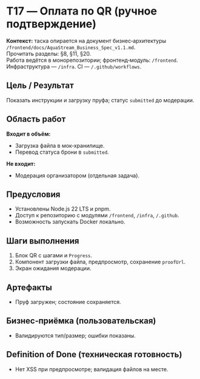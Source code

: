 # T17 — Оплата по QR (ручное подтверждение)

**Контекст:** таска опирается на документ бизнес‑архитектуры `/frontend/docs/AquaStream_Business_Spec_v1.1.md`.  
Прочитать разделы: §8, §11, §20.  
Работа ведётся в монорепозитории; фронтенд‑модуль: `/frontend`. Инфраструктура — `/infra`. CI — `/.github/workflows`.

## Цель / Результат
Показать инструкции и загрузку пруфа; статус `submitted` до модерации.

## Область работ
**Входит в объём:**
- Загрузка файла в мок‑хранилище.
- Перевод статуса брони в `submitted`.

**Не входит:**
- Модерация организатором (отдельная задача).

## Предусловия
- Установлены Node.js 22 LTS и pnpm.
- Доступ к репозиторию с модулями `/frontend`, `/infra`, `/.github`.
- Возможность запускать Docker локально.

## Шаги выполнения
1. Блок QR с шагами и `Progress`.
2. Компонент загрузки файла, предпросмотр, сохранение `proofUrl`.
3. Экран ожидания модерации.

## Артефакты
- Пруф загружен; состояние сохраняется.

## Бизнес‑приёмка (пользовательская)
- Валидируются тип/размер; ошибки показаны.

## Definition of Done (техническая готовность)
- Нет XSS при предпросмотре; валидация файлов на месте.